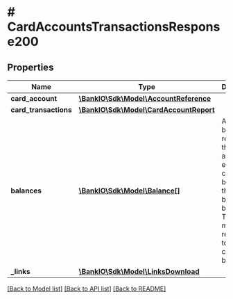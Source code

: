 # # CardAccountsTransactionsResponse200

## Properties

Name | Type | Description | Notes
------------ | ------------- | ------------- | -------------
**card_account** | [**\BankIO\Sdk\Model\AccountReference**](AccountReference.md) |  | [optional] 
**card_transactions** | [**\BankIO\Sdk\Model\CardAccountReport**](CardAccountReport.md) |  | [optional] 
**balances** | [**\BankIO\Sdk\Model\Balance[]**](Balance.md) | A list of balances regarding this account, e.g. the current balance, the last booked balance. The list might be restricted to the current balance. | [optional] 
**_links** | [**\BankIO\Sdk\Model\LinksDownload**](LinksDownload.md) |  | [optional] 

[[Back to Model list]](../../README.md#documentation-for-models) [[Back to API list]](../../README.md#documentation-for-api-endpoints) [[Back to README]](../../README.md)


